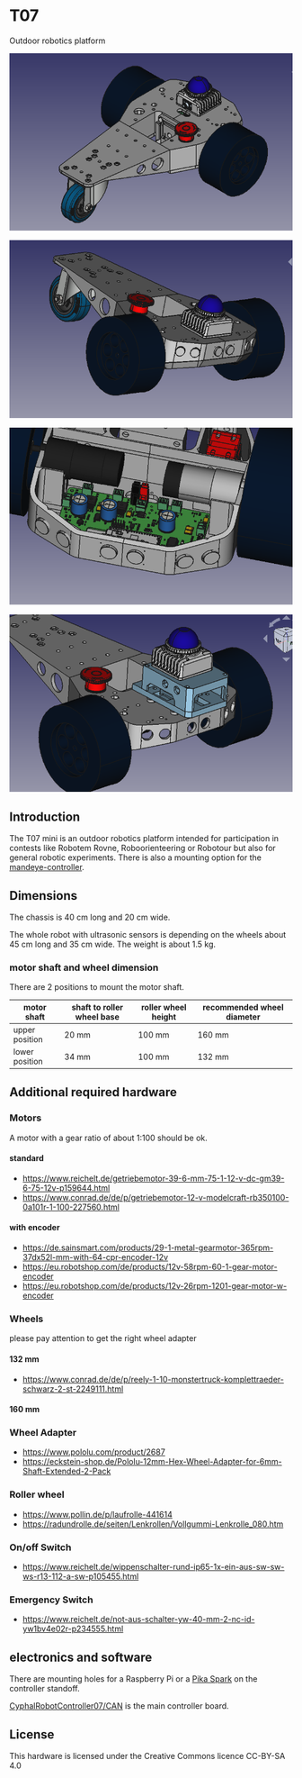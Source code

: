 # T07
Outdoor robotics platform

![T07 rendering](/docs/images/T07_rendering.png)

![T07 rendering front](/docs/images/T07_rendering_front.png)

![T07 rendering electronics](/docs/images/T07_rendering_electronics.png)

![T07 rendering with mandeye controller](/docs/images/T07_rendering_mandeye_controller.png)

## Introduction

The T07 mini is an outdoor robotics platform intended for participation in contests like Robotem Rovne, Roboorienteering or Robotour but also for general robotic experiments. There is also a mounting option for the [mandeye-controller](https://github.com/JanuszBedkowski/mandeye_controller).

## Dimensions

The chassis is 40 cm long and 20 cm wide.

The whole robot with ultrasonic sensors is depending on the wheels about 45 cm long and 35 cm wide. The weight is about 1.5 kg.

### motor shaft and wheel dimension

There are 2 positions to mount the motor shaft.

| motor shaft    | shaft to roller wheel base | roller wheel height | recommended wheel diameter |
|----------------|----------------------------|---------------------|----------------------------|
| upper position | 20 mm                      | 100 mm              | 160 mm                     |
| lower position | 34 mm                      | 100 mm              | 132 mm                     |


## Additional required hardware

### Motors

A motor with a gear ratio of about 1:100 should be ok.

#### standard

  * https://www.reichelt.de/getriebemotor-39-6-mm-75-1-12-v-dc-gm39-6-75-12v-p159644.html
  * https://www.conrad.de/de/p/getriebemotor-12-v-modelcraft-rb350100-0a101r-1-100-227560.html

#### with encoder

  * https://de.sainsmart.com/products/29-1-metal-gearmotor-365rpm-37dx52l-mm-with-64-cpr-encoder-12v
  * https://eu.robotshop.com/de/products/12v-58rpm-60-1-gear-motor-encoder
  * https://eu.robotshop.com/de/products/12v-26rpm-1201-gear-motor-w-encoder

### Wheels

please pay attention to get the right wheel adapter

#### 132 mm

  * https://www.conrad.de/de/p/reely-1-10-monstertruck-komplettraeder-schwarz-2-st-2249111.html

#### 160 mm
  

### Wheel Adapter

  * https://www.pololu.com/product/2687
  * https://eckstein-shop.de/Pololu-12mm-Hex-Wheel-Adapter-for-6mm-Shaft-Extended-2-Pack

### Roller wheel

  * https://www.pollin.de/p/laufrolle-441614
  * https://radundrolle.de/seiten/Lenkrollen/Vollgummi-Lenkrolle_080.htm

### On/off Switch

  * https://www.reichelt.de/wippenschalter-rund-ip65-1x-ein-aus-sw-sw-ws-r13-112-a-sw-p105455.html

### Emergency Switch

  * https://www.reichelt.de/not-aus-schalter-yw-40-mm-2-nc-id-yw1bv4e02r-p234555.html

## electronics and software

There are mounting holes for a Raspberry Pi or a [Pika Spark](https://docs.pika-spark.io/) on the controller standoff.

[CyphalRobotController07/CAN](https://github.com/generationmake/CyphalRobotController07-CAN) is the main controller board.

## License

This hardware is licensed under the Creative Commons licence CC-BY-SA 4.0
